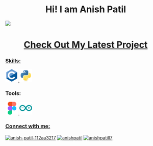 <h1 align="center">Hi! I am Anish Patil</h1>
<a href="https://docs.google.com/forms/d/e/1FAIpQLScViGtTDj1XNABB5AwtJKSQY0RU7yx5XH1b6ISy-duH8HnhDg/viewform" target="_blank"> <img src="https://media-exp1.licdn.com/dms/image/C4D16AQE5HvAOTYzCJQ/profile-displaybackgroundimage-shrink_350_1400/0/1651336422802?e=1661990400&v=beta&t=8MpMFiW4oVpdqqyLlbBL0mfWARtjMPO_sNR4kDB1lDA" >
<h1 align="center">Check Out My Latest Project</h1>

<h3 align="left">Skills:</h3>
<p align="left">
<a href="https://www.cprogramming.com/" target="_blank"> <img src="https://raw.githubusercontent.com/devicons/devicon/master/icons/c/c-original.svg" alt="c" width="40" height="40"/> 
</a> <a href="https://www.python.org" target="_blank"> <img src="https://raw.githubusercontent.com/devicons/devicon/master/icons/python/python-original.svg" alt="python" width="40" height="40"/> </a> </p>

<h3 align="left">Tools:</h3>
<p align="left">
</a> <a href="https://www.figma.com/" target="_blank"> <img src="https://raw.githubusercontent.com/devicons/devicon/master/icons/figma/figma-original.svg" alt="figma" width="40" height="40"/>
</a> <a href="https://www.arduino.cc/" target="_blank"> <img src="https://raw.githubusercontent.com/devicons/devicon/master/icons/arduino/arduino-original.svg" alt="arduino" width="40" height="40"/>

<h3 align="left">Connect with me:</h3>
<p align="left">
<a href="https://linkedin.com/in/anish-patil-112aa3217" target="blank"><img align="center" src="https://raw.githubusercontent.com/rahuldkjain/github-profile-readme-generator/master/src/images/icons/Social/linked-in-alt.svg" alt="anish-patil-112aa3217" height="30" width="40" /></a>
<a href="https://kaggle.com/anishpatil" target="blank"><img align="center" src="https://raw.githubusercontent.com/rahuldkjain/github-profile-readme-generator/master/src/images/icons/Social/kaggle.svg" alt="anishpatil" height="30" width="40" /></a>
<a href="https://instagram.com/anishpatill7" target="blank"><img align="center" src="https://raw.githubusercontent.com/rahuldkjain/github-profile-readme-generator/master/src/images/icons/Social/instagram.svg" alt="anishpatill7" height="30" width="40" /></a>
</p>

